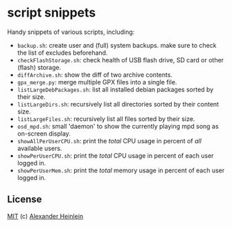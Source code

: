script snippets
===============

Handy snippets of various scripts, including:

* `backup.sh`: create user and (full) system backups. make sure to check the list of excludes beforehand.
* `checkFlashStorage.sh`: check health of USB flash drive, SD card or other (flash) storage.
* `diffArchive.sh`: show the diff of two archive contents.
* `gpx_merge.py`: merge multiple GPX files into a single file.
* `listLargeDebPackages.sh`: list all installed debian packages sorted by their size.
* `listLargeDirs.sh`: recursively list all directories sorted by their content size.
* `listLargeFiles.sh`: recursively list all files sorted by their size.
* `osd_mpd.sh`: small 'daemon' to show the currently playing mpd song as on-screen display.
* `showAllPerUserCPU.sh`: print the *total* CPU usage in percent of *all* available users.
* `showPerUserCPU.sh`: print the *total* CPU usage in percent of each user logged in.
* `showPerUserMem.sh`: print the *total* memory usage in percent of each user logged in.

License
-------
[MIT](https://opensource.org/licenses/mit-license.php)
(c) [Alexander Heinlein](mailto:alexander.heinlein@web.de)
